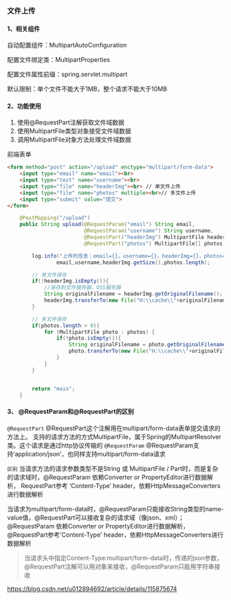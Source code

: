 ### 文件上传

#### 1、相关组件

自动配置组件：MultipartAutoConfiguration

配置文件绑定类：MultipartProperties

配置文件属性前缀：spring.servlet.multipart

默认限制：单个文件不能大于1MB，整个请求不能大于10MB



#### 2、功能使用

1. 使用@RequestPart注解获取文件域数据
2. 使用MultipartFile类型对象接受文件域数据
3. 调用MultipartFile对象方法处理文件域数据

前端表单

```html
<form method="post" action="/upload" enctype="multipart/form-data">
    <input type="email" name="email"><br>
    <input type="text" name="username"><br>
    <input type="file" name="headerImg"><br> // 单文件上传
    <input type="file" name="photos" multiple><br>// 多文件上传
    <input type="submit" value="提交">
</form>
```

```java
    @PostMapping("/upload")
    public String upload(@RequestParam("email") String email,
                         @RequestParam("username") String username,
                         @RequestPart("headerImg") MultipartFile headerImg,
                         @RequestPart("photos") MultipartFile[] photos) throws IOException {

        log.info("上传的信息：email={}，username={}，headerImg={}，photos={}",
                email,username,headerImg.getSize(),photos.length);

        // 单文件保存
        if(!headerImg.isEmpty()){
            //保存到文件服务器，OSS服务器
            String originalFilename = headerImg.getOriginalFilename();
            headerImg.transferTo(new File("H:\\cache\\"+originalFilename));
        }

        // 多文件保存
        if(photos.length > 0){
            for (MultipartFile photo : photos) {
                if(!photo.isEmpty()){
                    String originalFilename = photo.getOriginalFilename();
                    photo.transferTo(new File("H:\\cache\\"+originalFilename));
                }
            }
        }


        return "main";
    }
```



#### 3、 @RequestParam和@RequestPart的区别

`@RequestPart`
@RequestPart这个注解用在multipart/form-data表单提交请求的方法上。
支持的请求方法的方式MultipartFile，属于Spring的MultipartResolver类。这个请求是通过http协议传输的
`@RequestParam`
@RequestParam支持’application/json’，也同样支持multipart/form-data请求



`区别`
当请求方法的请求参数类型不是String 或 MultipartFile / Part时，而是复杂的请求域时，@RequestParam 依赖Converter or PropertyEditor进行数据解析， RequestPart参考 ‘Content-Type’ header，依赖HttpMessageConverters 进行数据解析

当请求为multipart/form-data时，@RequestParam只能接收String类型的name-value值，@RequestPart可以接收复杂的请求域（像json、xml）；@RequestParam 依赖Converter or PropertyEditor进行数据解析， @RequestPart参考'Content-Type' header，依赖HttpMessageConverters进行数据解析



> 当请求头中指定Content-Type:multipart/form-data时，传递的json参数，@RequestPart注解可以用对象来接收，@RequestParam只能用字符串接收

https://blog.csdn.net/u012894692/article/details/115875674